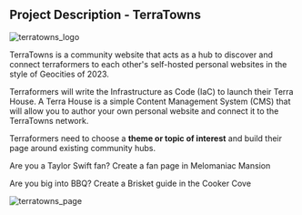 ## Project Description - TerraTowns

![terratowns_logo](https://github.com/FOdeks/terraform-beginner-bootcamp-2023/assets/99102643/463d500a-0339-4814-b847-2f4a6ac63845)

TerraTowns is a community website that acts as a hub to discover and connect terraformers to each other's self-hosted personal websites in the style of Geocities of 2023.

Terraformers will write the Infrastructure as Code (IaC) to launch their Terra House. A Terra House is a simple Content Management System (CMS) that will allow you to author your own personal website and connect it to the TerraTowns network.

Terraformers need to choose a **theme or topic of interest** and build their page around existing community hubs. 

Are you a Taylor Swift fan? Create a fan page in Melomaniac Mansion

Are you big into BBQ? Create a Brisket guide in the Cooker Cove


![terratowns_page](https://github.com/FOdeks/terraform-beginner-bootcamp-2023/assets/99102643/b4d40b1b-5bf2-4ce1-a3b2-d4c094e205b5)
